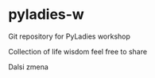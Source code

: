# pyladies-w
Git repository for PyLadies workshop

Collection of life wisdom
feel free to share

Dalsi zmena
